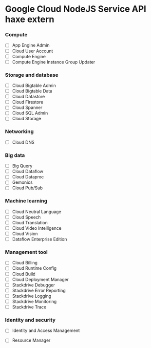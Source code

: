 # Google Cloud NodeJS Service API haxe extern

### Compute ###
- [ ] App Engine Admin
- [ ] Cloud User Account
- [ ] Compute Engine
- [ ] Compute Engine Instance Group Updater
### Storage and database ###
- [ ] Cloud Bigtable Admin
- [ ] Cloud Bigtable Data
- [ ] Cloud Datastore
- [ ] Cloud Firestore
- [ ] Cloud Spanner
- [ ] Cloud SQL Admin
- [ ] Cloud Storage

### Networking ###
- [ ] Cloud DNS
### Big data ###
- [ ] Big Query
- [ ] Cloud Dataflow
- [ ] Cloud Dataproc
- [ ] Gemonics
- [ ] Cloud Pub/Sub
### Machine learning ###
- [ ] Cloud Neutral Language
- [ ] Cloud Speech
- [ ] Cloud Translation
- [ ] Cloud Video Intelligence
- [ ] Cloud Vision
- [ ] Dataflow Enterprise Edition
### Management tool ###
- [ ] Cloud Billing
- [ ] Cloud Runtime Config
- [ ] Cloud Build
- [ ] Cloud Deployment Manager
- [ ] Stackdrive Debugger
- [ ] Stackdrive Error Reporting
- [ ] Stackdrive Logging
- [ ] Stackdrive Monitoring
- [ ] Stackdrive Trace
### Identity and security ###
- [ ] Identity and Access Management
- [ ] Resource Manager


